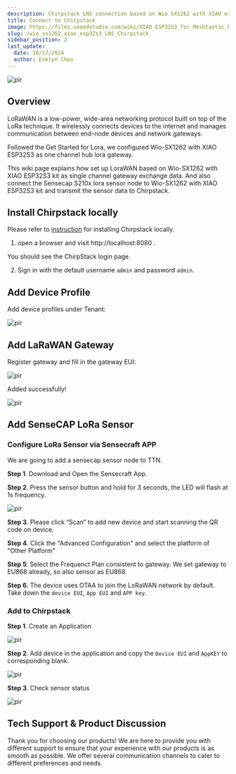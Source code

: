 ```yaml
---
description: Chirpstack LNS connection based on Wio SX1262 with XIAO esp32s3 module 
title: Connect to Chirpstack
image: https://files.seeedstudio.com/wiki/XIAO_ESP32S3_for_Meshtastic_LoRa/2.png
slug: /wio_sx1262_xiao_esp32s3_LNS_Chirpstack
sidebar_position: 2
last_update:
  date: 10/17/2024
  author: Evelyn Chen
---
```


<p style={{textAlign: 'center'}}><img src="https://files.seeedstudio.com/wiki/XIAO_ESP32S3_for_Meshtastic_LoRa/51.png" alt="pir" width={900} height="auto" /></p>


## Overview

LoRaWAN is a low-power, wide-area networking protocol built on top of the LoRa technique. It wirelessly connects devices to the internet and manages communication between end-node devices and network gateways. 

Followed the Get Started for Lora, we configured Wio-SX1262 with XIAO ESP32S3 as one channel hub lora gateway.

This wiki page explains how set up LoraWAN based on Wio-SX1262 with XIAO ESP32S3 kit as single channel gateway exchange data. And also connect the Sensecap S210x lora sensor node to Wio-SX1262 with XIAO ESP32S3 kit and transmit the sensor data to Chirpstack.

## Install Chirpstack locally

Please refer to [instruction](https://learn.semtech.com/mod/book/view.php?id=223&chapterid=266#:~:text=Enter%20the%20following%20to%20clone%20the%20ChirpStack%20Docker,Share%20it%20on%20any%20security%20popups%20you%20see.) for installing Chirpstack locally. 

1. open a browser and visit http://localhost:8080 . 

You should see the ChirpStack login page.

2. Sign in with the default username `admin` and password `admin`.



## Add Device Profile

Add device profiles under Tenant:
<p style={{textAlign: 'center'}}><img src="https://files.seeedstudio.com/wiki/XIAO_ESP32S3_for_Meshtastic_LoRa/45.png" alt="pir" width={600} height="auto" /></p>

## Add LaRaWAN Gateway

Register gateway and fill in the gateway EUI:

<p style={{textAlign: 'center'}}><img src="https://files.seeedstudio.com/wiki/XIAO_ESP32S3_for_Meshtastic_LoRa/46.png" alt="pir" width={600} height="auto" /></p>

Added successfully!

<p style={{textAlign: 'center'}}><img src="https://files.seeedstudio.com/wiki/XIAO_ESP32S3_for_Meshtastic_LoRa/47.png" alt="pir" width={600} height="auto" /></p>


## Add SenseCAP LoRa Sensor

### Configure LoRa Sensor via Sensecraft APP
We are going to add a sensecap sensor node to TTN. 

**Step 1**. Download and Open the Sensecraft App.

**Step 2**. Press the sensor button and hold for 3 seconds, the LED will flash at 1s frequency.

<p style={{textAlign: 'center'}}><img src="https://files.seeedstudio.com/wiki/XIAO_ESP32S3_for_Meshtastic_LoRa/41.png" alt="pir" width={300} height="auto" /></p>

**Step 3**. Please click “Scan” to add new device and start scanning the QR code on device.

**Step 4**. Click the "Advanced Configuration" and select the platform of "Other Platform"

**Step 5**. Select the Frequenct Plan consistent to gateway. We set gateway to EU868 already, so also sensor as EU868.

**Step 6**. The device uses OTAA to join the LoRaWAN network by default. Take down the `device EUI`, `App EUI` and `APP key`.

### Add to Chirpstack

**Step 1**. Create an Application

<p style={{textAlign: 'center'}}><img src="https://files.seeedstudio.com/wiki/XIAO_ESP32S3_for_Meshtastic_LoRa/48.png" alt="pir" width={600} height="auto" /></p>

**Step 2**. Add device in the application and copy the `Device EUI` and `AppKEY` to corresponding blank.

<p style={{textAlign: 'center'}}><img src="https://files.seeedstudio.com/wiki/XIAO_ESP32S3_for_Meshtastic_LoRa/49.png" alt="pir" width={600} height="auto" /></p>

**Step 3**. Check sensor status

<p style={{textAlign: 'center'}}><img src="https://files.seeedstudio.com/wiki/XIAO_ESP32S3_for_Meshtastic_LoRa/50.png" alt="pir" width={600} height="auto" /></p>

## Tech Support & Product Discussion

Thank you for choosing our products! We are here to provide you with different support to ensure that your experience with our products is as smooth as possible. We offer several communication channels to cater to different preferences and needs.

<div class="table-center">
  <div class="button_tech_support_container">
  <a href="https://forum.seeedstudio.com/" class="button_forum"></a> 
  <a href="https://www.seeedstudio.com/contacts" class="button_email"></a>
  </div>

  <div class="button_tech_support_container">
  <a href="https://discord.gg/eWkprNDMU7" class="button_discord"></a> 
  <a href="https://github.com/Seeed-Studio/wiki-documents/discussions/69" class="button_discussion"></a>
  </div>
</div>



